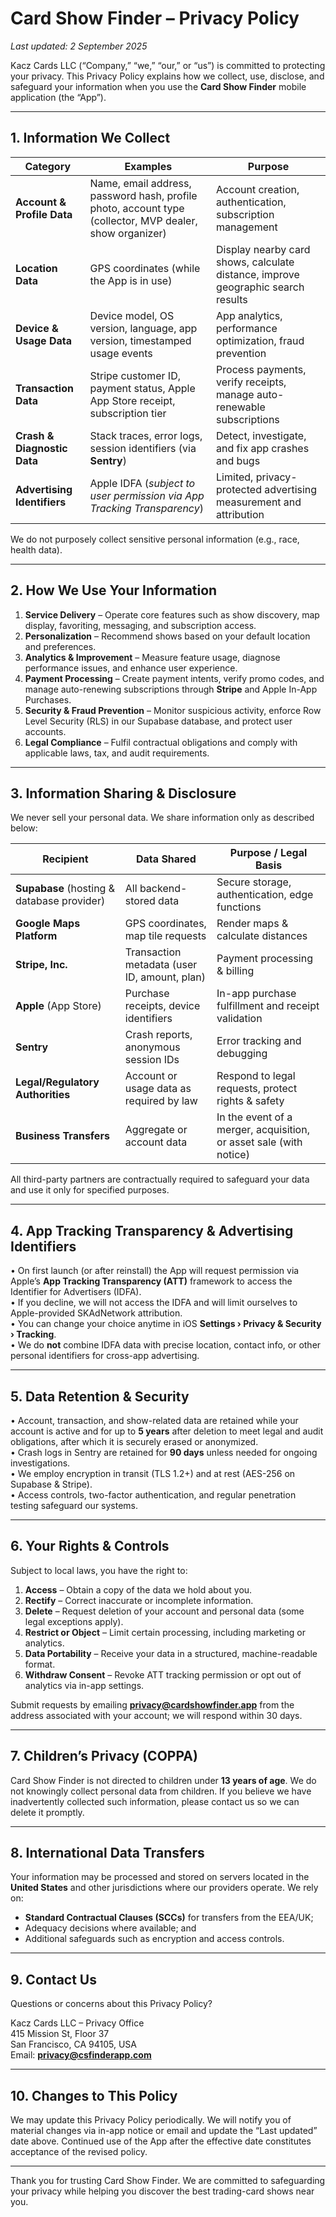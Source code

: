 # Card Show Finder – Privacy Policy  
_Last updated: 2 September 2025_

Kacz Cards LLC (“Company,” “we,” “our,” or “us”) is committed to protecting your privacy. This Privacy Policy explains how we collect, use, disclose, and safeguard your information when you use the **Card Show Finder** mobile application (the “App”).

---

## 1. Information We Collect  

| Category | Examples | Purpose |
|----------|----------|---------|
| **Account & Profile Data** | Name, email address, password hash, profile photo, account type (collector, MVP dealer, show organizer) | Account creation, authentication, subscription management |
| **Location Data** | GPS coordinates (while the App is in use) | Display nearby card shows, calculate distance, improve geographic search results |
| **Device & Usage Data** | Device model, OS version, language, app version, timestamped usage events | App analytics, performance optimization, fraud prevention |
| **Transaction Data** | Stripe customer ID, payment status, Apple App Store receipt, subscription tier | Process payments, verify receipts, manage auto-renewable subscriptions |
| **Crash & Diagnostic Data** | Stack traces, error logs, session identifiers (via **Sentry**) | Detect, investigate, and fix app crashes and bugs |
| **Advertising Identifiers** | Apple IDFA (_subject to user permission via App Tracking Transparency_) | Limited, privacy-protected advertising measurement and attribution |

We do not purposely collect sensitive personal information (e.g., race, health data).

---

## 2. How We Use Your Information  

1. **Service Delivery** – Operate core features such as show discovery, map display, favoriting, messaging, and subscription access.  
2. **Personalization** – Recommend shows based on your default location and preferences.  
3. **Analytics & Improvement** – Measure feature usage, diagnose performance issues, and enhance user experience.  
4. **Payment Processing** – Create payment intents, verify promo codes, and manage auto-renewing subscriptions through **Stripe** and Apple In-App Purchases.  
5. **Security & Fraud Prevention** – Monitor suspicious activity, enforce Row Level Security (RLS) in our Supabase database, and protect user accounts.  
6. **Legal Compliance** – Fulfil contractual obligations and comply with applicable laws, tax, and audit requirements.

---

## 3. Information Sharing & Disclosure  

We never sell your personal data. We share information only as described below:

| Recipient | Data Shared | Purpose / Legal Basis |
|-----------|-------------|-----------------------|
| **Supabase** (hosting & database provider) | All backend-stored data | Secure storage, authentication, edge functions |
| **Google Maps Platform** | GPS coordinates, map tile requests | Render maps & calculate distances |
| **Stripe, Inc.** | Transaction metadata (user ID, amount, plan) | Payment processing & billing |
| **Apple** (App Store) | Purchase receipts, device identifiers | In-app purchase fulfillment and receipt validation |
| **Sentry** | Crash reports, anonymous session IDs | Error tracking and debugging |
| **Legal/Regulatory Authorities** | Account or usage data as required by law | Respond to legal requests, protect rights & safety |
| **Business Transfers** | Aggregate or account data | In the event of a merger, acquisition, or asset sale (with notice) |

All third-party partners are contractually required to safeguard your data and use it only for specified purposes.

---

## 4. App Tracking Transparency & Advertising Identifiers  

• On first launch (or after reinstall) the App will request permission via Apple’s **App Tracking Transparency (ATT)** framework to access the Identifier for Advertisers (IDFA).  
• If you decline, we will not access the IDFA and will limit ourselves to Apple-provided SKAdNetwork attribution.  
• You can change your choice anytime in iOS **Settings › Privacy & Security › Tracking**.  
• We do **not** combine IDFA data with precise location, contact info, or other personal identifiers for cross-app advertising.

---

## 5. Data Retention & Security  

• Account, transaction, and show-related data are retained while your account is active and for up to **5 years** after deletion to meet legal and audit obligations, after which it is securely erased or anonymized.  
• Crash logs in Sentry are retained for **90 days** unless needed for ongoing investigations.  
• We employ encryption in transit (TLS 1.2+) and at rest (AES-256 on Supabase & Stripe).  
• Access controls, two-factor authentication, and regular penetration testing safeguard our systems.

---

## 6. Your Rights & Controls  

Subject to local laws, you have the right to:  

1. **Access** – Obtain a copy of the data we hold about you.  
2. **Rectify** – Correct inaccurate or incomplete information.  
3. **Delete** – Request deletion of your account and personal data (some legal exceptions apply).  
4. **Restrict or Object** – Limit certain processing, including marketing or analytics.  
5. **Data Portability** – Receive your data in a structured, machine-readable format.  
6. **Withdraw Consent** – Revoke ATT tracking permission or opt out of analytics via in-app settings.

Submit requests by emailing **privacy@cardshowfinder.app** from the address associated with your account; we will respond within 30 days.

---

## 7. Children’s Privacy (COPPA)  

Card Show Finder is not directed to children under **13 years of age**. We do not knowingly collect personal data from children. If you believe we have inadvertently collected such information, please contact us so we can delete it promptly.

---

## 8. International Data Transfers  

Your information may be processed and stored on servers located in the **United States** and other jurisdictions where our providers operate. We rely on:  

- **Standard Contractual Clauses (SCCs)** for transfers from the EEA/UK;  
- Adequacy decisions where available; and  
- Additional safeguards such as encryption and access controls.

---

## 9. Contact Us  

Questions or concerns about this Privacy Policy?  

Kacz Cards LLC – Privacy Office  
415 Mission St, Floor 37  
San Francisco, CA 94105, USA  
Email: **privacy@csfinderapp.com**

---

## 10. Changes to This Policy  

We may update this Privacy Policy periodically. We will notify you of material changes via in-app notice or email and update the “Last updated” date above. Continued use of the App after the effective date constitutes acceptance of the revised policy.

---  

Thank you for trusting Card Show Finder. We are committed to safeguarding your privacy while helping you discover the best trading-card shows near you.
